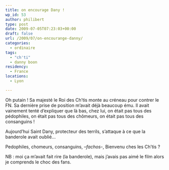 ```yaml
---
title: on encourage Dany !
wp_id: 53
author: philibert
type: post
date: 2009-07-05T07:23:03+00:00
draft: false
url: /2009/07/on-encourange-danny/
categories:
  - ordinaire
tags:
  - "ch'ti"
  - danny boon
residency:
  - France
locations:
  - Lyon

---
```

Oh putain ! Sa majesté le Roi des Ch&#8217;tis monte au créneau pour contrer le FN. Sa dernière prise de position m&rsquo;avait déjà beaucoup ému. Il avait vainement tenté d&rsquo;expliquer que là bas, chez lui, on était pas tous des pédophiles, on était pas tous des chômeurs, on était pas tous des consanguins !

Aujourd&rsquo;hui Saint Dany, protecteur des terrils, s&rsquo;attaque à ce que la banderole avait oublié&#8230;

Pedophiles, chomeurs, consanguins, &#8211;_fachos-_, Bienvenu ches les Ch&#8217;tis ?

NB : moi ça m&rsquo;avait fait rire (la banderole), mais j&rsquo;avais pas aimé le film alors je comprends le choc des fans.